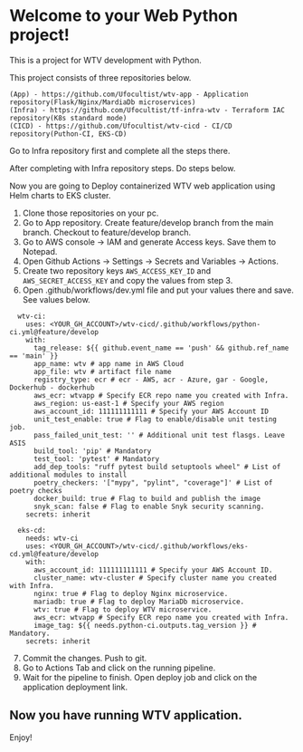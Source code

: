 
# Welcome to your Web Python project!

This is a project for WTV development with Python.

This project consists of three repositories below.

```
(App) - https://github.com/Ufocultist/wtv-app - Application repository(Flask/Nginx/MardiaDb microservices)
(Infra) - https://github.com/Ufocultist/tf-infra-wtv - Terraform IAC repository(K8s standard mode)
(CICD) - https://github.com/Ufocultist/wtv-cicd - CI/CD repository(Puthon-CI, EKS-CD)
```
Go to Infra repository first and complete all the steps there.

After completing with Infra repository steps. Do steps below.

Now you are going to Deploy containerized WTV web application using Helm charts to EKS cluster.
1. Clone those repositories on your pc.
2. Go to App repository. Create feature/develop branch from the main branch. Checkout to feature/develop branch.
3. Go to AWS console -> IAM and generate Access keys. Save them to Notepad.
4. Open Github Actions -> Settings -> Secrets and Variables -> Actions.
5. Create two repository keys `AWS_ACCESS_KEY_ID` and `AWS_SECRET_ACCESS_KEY` and copy the values from step 3.
6. Open .github/workflows/dev.yml file and put your values there and save. See values below.

```
  wtv-ci:
    uses: <YOUR_GH_ACCOUNT>/wtv-cicd/.github/workflows/python-ci.yml@feature/develop
    with:
      tag_release: ${{ github.event_name == 'push' && github.ref_name == 'main' }}
      app_name: wtv # app name in AWS Cloud
      app_file: wtv # artifact file name
      registry_type: ecr # ecr - AWS, acr - Azure, gar - Google, Dockerhub - dockerhub
      aws_ecr: wtvapp # Specify ECR repo name you created with Infra.
      aws_region: us-east-1 # Specify your AWS region
      aws_account_id: 111111111111 # Specify your AWS Account ID
      unit_test_enable: true # Flag to enable/disable unit testing job.
      pass_failed_unit_test: '' # Additional unit test flasgs. Leave ASIS
      build_tool: 'pip' # Mandatory
      test_tool: 'pytest' # Mandatory
      add_dep_tools: "ruff pytest build setuptools wheel" # List of additional modules to install
      poetry_checkers: '["mypy", "pylint", "coverage"]' # List of poetry checks
      docker_build: true # Flag to build and publish the image
      snyk_scan: false # Flag to enable Snyk security scanning.
    secrets: inherit

  eks-cd:
    needs: wtv-ci
    uses: <YOUR_GH_ACCOUNT>/wtv-cicd/.github/workflows/eks-cd.yml@feature/develop
    with:
      aws_account_id: 111111111111 # Specify your AWS Account ID.
      cluster_name: wtv-cluster # Specify cluster name you created with Infra.
      nginx: true # Flag to deploy Nginx microservice.
      mariadb: true # Flag to deploy MariaDb microservice.
      wtv: true # Flag to deploy WTV microservice.
      aws_ecr: wtvapp # Specify ECR repo name you created with Infra.
      image_tag: ${{ needs.python-ci.outputs.tag_version }} # Mandatory.
    secrets: inherit
```

7. Commit the changes. Push to git.
8. Go to Actions Tab and click on the running pipeline.
9. Wait for the pipeline to finish. Open deploy job and click on the application deployment link.

## Now you have running WTV application.

Enjoy!

